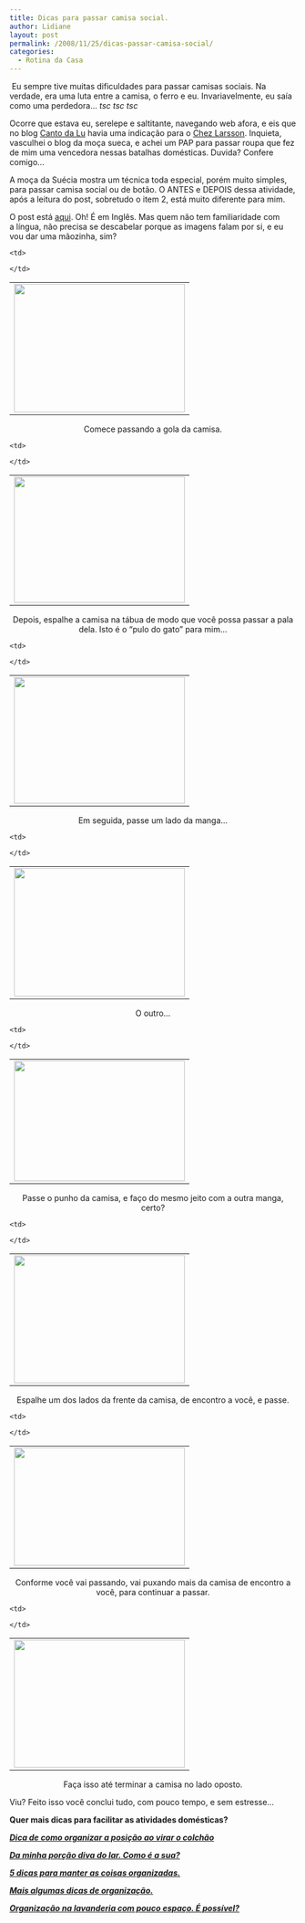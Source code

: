 ```yaml
---
title: Dicas para passar camisa social.
author: Lidiane
layout: post
permalink: /2008/11/25/dicas-passar-camisa-social/
categories:
  - Rotina da Casa
---
```

 Eu sempre tive muitas dificuldades para passar camisas sociais. Na verdade, era uma luta entre a camisa, o ferro e eu. Invariavelmente, eu saía como uma perdedora&#8230; _tsc tsc tsc_

Ocorre que estava eu, serelepe e saltitante, navegando web afora, e eis que no blog <a href="http://cantodalu.blogspot.com/2008/11/organizando-papis.html" target="_blank" rel="noopener noreferrer">Canto da Lu</a> havia uma indicação para o <a href="http://chezlarsson.typepad.com/myblog/cleaning/" target="_blank" rel="noopener noreferrer">Chez Larsson</a>. Inquieta, vasculhei o blog da moça sueca, e achei um PAP para passar roupa que fez de mim uma vencedora nessas batalhas domésticas. Duvida? Confere comigo&#8230;

A moça da Suécia mostra um técnica toda especial, porém muito simples, para passar camisa social ou de botão. O ANTES e DEPOIS dessa atividade, após a leitura do post, sobretudo o item 2, está muito diferente para mim.

O post está <a href="http://chezlarsson.typepad.com/myblog/2008/09/how-to-iron-a-shirt.html" target="_blank" rel="noopener noreferrer">aqui</a>. Oh! É em Inglês. Mas quem não tem familiaridade com a língua, não precisa se descabelar porque as imagens falam por si, e eu vou dar uma mãozinha, sim?

<table align="center">
  <tr>
    <td>
      <a href="https://www.trololodemulher.com.br/2010/06/passar-camisa-social-1.jpg"><img class="alignnone size-medium wp-image-4756" title="passar camisa social 1" src="https://www.trololodemulher.com.br/2010/06/passar-camisa-social-1-300x225.jpg" alt="" width="300" height="225" /></a>
    </td>
    
    <td>
       
    </td>
  </tr>
</table>

<p style="text-align: center;">
  Comece passando a gola da camisa.
</p>

<table align="center">
  <tr>
    <td>
      <a href="https://www.trololodemulher.com.br/2010/06/passar-camisa-social-2.jpg"><img class="alignnone size-medium wp-image-4757" title="passar camisa social 2" src="https://www.trololodemulher.com.br/2010/06/passar-camisa-social-2-300x221.jpg" alt="" width="300" height="221" /></a>
    </td>
    
    <td>
       
    </td>
  </tr>
</table>

<p style="text-align: center;">
  Depois, espalhe a camisa na tábua de modo que você possa passar a pala dela. Isto é o &#8220;pulo do gato&#8221; para mim&#8230;
</p>

<table align="center">
  <tr>
    <td>
      <a href="https://www.trololodemulher.com.br/2010/06/passar-camisa-social-3.jpg"><img class="alignnone size-medium wp-image-4758" title="passar camisa social 3" src="https://www.trololodemulher.com.br/2010/06/passar-camisa-social-3-300x222.jpg" alt="" width="300" height="222" /></a>
    </td>
    
    <td>
       
    </td>
  </tr>
</table>

<p style="text-align: center;">
  Em seguida, passe um lado da manga&#8230;
</p>

<table align="center">
  <tr>
    <td>
      <a href="https://www.trololodemulher.com.br/2010/06/passar-camisa-social-4.jpg"><img class="alignnone size-medium wp-image-4759" title="passar camisa social 4" src="https://www.trololodemulher.com.br/2010/06/passar-camisa-social-4-300x225.jpg" alt="" width="300" height="225" /></a>
    </td>
    
    <td>
       
    </td>
  </tr>
</table>

<p style="text-align: center;">
  O outro&#8230;
</p>

<table align="center">
  <tr>
    <td>
      <a href="https://www.trololodemulher.com.br/2010/06/passar-camisa-social-5.jpg"><img class="alignnone size-medium wp-image-4760" title="passar camisa social 5" src="https://www.trololodemulher.com.br/2010/06/passar-camisa-social-5-300x211.jpg" alt="" width="300" height="211" /></a>
    </td>
    
    <td>
       
    </td>
  </tr>
</table>

<p style="text-align: center;">
  Passe o punho da camisa, e faço do mesmo jeito com a outra manga, certo?
</p>

<table align="center">
  <tr>
    <td>
      <a href="https://www.trololodemulher.com.br/2010/06/passar-camisa-social-6.jpg"><img class="alignnone size-medium wp-image-4761" title="passar camisa social 6" src="https://www.trololodemulher.com.br/2010/06/passar-camisa-social-6-300x224.jpg" alt="" width="300" height="224" /></a>
    </td>
    
    <td>
       
    </td>
  </tr>
</table>

<p style="text-align: center;">
  Espalhe um dos lados da frente da camisa, de encontro a você, e passe.
</p>

<table align="center">
  <tr>
    <td>
      <a href="https://www.trololodemulher.com.br/2010/06/passar-camisa-social-7.jpg"><img class="alignnone size-medium wp-image-4762" title="passar camisa social 7" src="https://www.trololodemulher.com.br/2010/06/passar-camisa-social-7-300x207.jpg" alt="" width="300" height="207" /></a>
    </td>
    
    <td>
       
    </td>
  </tr>
</table>

<p style="text-align: center;">
  Conforme você vai passando, vai puxando mais da camisa de encontro a você, para continuar a passar.
</p>

<table align="center">
  <tr>
    <td>
      <a href="https://www.trololodemulher.com.br/2010/06/passar-camisa-social-8.jpg"><img class="alignnone size-medium wp-image-4763" title="passar camisa social 8" src="https://www.trololodemulher.com.br/2010/06/passar-camisa-social-8-300x224.jpg" alt="" width="300" height="224" /></a>
    </td>
    
    <td>
       
    </td>
  </tr>
</table>

<p style="text-align: center;">
  Faça isso até terminar a camisa no lado oposto.
</p>

Viu? Feito isso você conclui tudo, com pouco tempo, e sem estresse&#8230;

**Quer mais dicas para facilitar as atividades domésticas?**

**_<a href="http://www.trololodemulher.com.br/2009/12/15/dica-como-virar-colchao/" target="_self">Dica de como organizar a posição ao virar o colchão</a>_**

**_<a href="http://www.trololodemulher.com.br/2010/02/04/dicas-tarefas-domesticas/" target="_self">Da minha porção diva do lar. Como é a sua?</a>_**

**_<a href="http://www.trololodemulher.com.br/2009/11/10/dicas-organizacao-casa/" target="_self">5 dicas para manter as coisas organizadas.</a>_**

**_<a href="http://www.trololodemulher.com.br/2009/05/04/dicas-organizacao/" target="_self">Mais algumas dicas de organização.</a>_**

**_<a href="http://www.trololodemulher.com.br/2010/04/14/organizacao-lavanderia-pequena/" target="_self">Organização na lavanderia com pouco espaço. É possível?</a>_**